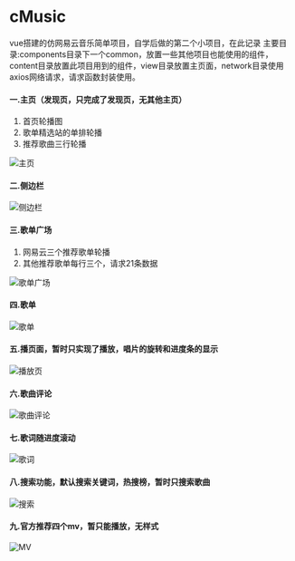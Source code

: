 # cMusic
vue搭建的仿网易云音乐简单项目，自学后做的第二个小项目，在此记录
主要目录:components目录下一个common，放置一些其他项目也能使用的组件，content目录放置此项目用到的组件，view目录放置主页面，network目录使用axios网络请求，请求函数封装使用。

#### 一.主页（发现页，只完成了发现页，无其他主页）
  1. 首页轮播图
  2. 歌单精选站的单排轮播
  3. 推荐歌曲三行轮播
  
![主页](https://github.com/chino-1/cMusic/blob/master/build/README-image/%E5%8F%91%E7%8E%B0%E4%B8%BB%E9%A1%B5home.png?raw=true)

#### 二.侧边栏

![侧边栏](https://github.com/chino-1/cMusic/blob/master/build/README-image/side%E4%BE%A7%E8%BE%B9%E6%A0%8F.png?raw=true)

#### 三.歌单广场
  1. 网易云三个推荐歌单轮播
  2. 其他推荐歌单每行三个，请求21条数据
  
![歌单广场](https://github.com/chino-1/cMusic/blob/master/build/README-image/%E6%AD%8C%E5%8D%95%E5%B9%BF%E5%9C%BA.png?raw=true)

#### 四.歌单

![歌单](https://github.com/chino-1/cMusic/blob/master/build/README-image/%E6%AD%8C%E5%8D%95.png?raw=true)

#### 五.播页面，暂时只实现了播放，唱片的旋转和进度条的显示

![播放页](https://github.com/chino-1/cMusic/blob/master/build/README-image/%E6%92%AD%E6%94%BE%E7%95%8C%E9%9D%A2.png?raw=true)

#### 六.歌曲评论

![歌曲评论](https://github.com/chino-1/cMusic/blob/master/build/README-image/%E8%AF%84%E8%AE%BA%E9%A1%B5.png?raw=true)

#### 七.歌词随进度滚动

![歌词](https://github.com/chino-1/cMusic/blob/master/build/README-image/%E6%AD%8C%E8%AF%8D.png?raw=true)

#### 八.搜索功能，默认搜索关键词，热搜榜，暂时只搜索歌曲

![搜索](https://github.com/chino-1/cMusic/blob/master/build/README-image/%E6%90%9C%E7%B4%A2.png?raw=true)

#### 九.官方推荐四个mv，暂只能播放，无样式

![MV](https://github.com/chino-1/cMusic/blob/master/build/README-image/%E6%8E%A8%E8%8D%90%E5%9B%9B%E4%B8%AAmv.png?raw=true)

  
  
  
  
